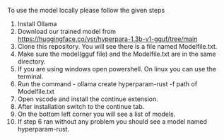 To use the model locally please follow the given steps
1. Install Ollama
2. Download our trained model from https://huggingface.co/ysr/hyperpara-1.3b-v1-gguf/tree/main
3. Clone this repository. You will see there is a file named Modelfile.txt.
4. Make sure the model(gguf file) and the Modelfile.txt are in the same directory.
5. If you are using windows open powershell. On linux you can use the terminal.
6. Run the command - ollama create hyperparam-rust -f path of Modelfile.txt
7. Open vscode and install the continue extension.
8. After installation switch to the continue tab.
9. On the bottom left corner you will see a list of models.
10. If step 6 ran without any problem you should see a model named hyperparam-rust.
